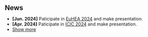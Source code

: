 <h2 style="margin: 60px 0px 10px;">News</h2>

<ul>

<li><strong>[Jun. 2024]</strong> Paticipate in <a href="https://euhea.eu/welcome_conference_2024.html">EuHEA 2024</a> and make presentation.</li>
<li><strong>[Apr. 2024]</strong> Paticipate in <a href="https://integratedcarefoundation.org/events/icic24-24th-international-conference-on-integrated-care-belfast">ICIC 2024</a> and make presentation.</li>

  
<li> <a href="javascript:toggle_vis('newsmore')">Show more</a> </li>
<div id="newsmore" style="display:none"> 
  <li><strong>[Jul. 2024]</strong> I don't have any news yet <a href="https://yanshangwang98.github.io/">news</a>.</li>

</div>

</ul>
